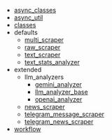 * [async_classes](async_classes.md)
* [async_util](async_util.md)
* [classes](classes.md)
* defaults
    * [multi_scraper](defaults/multi_scraper.md)
    * [raw_scraper](defaults/raw_scraper.md)
    * [text_scraper](defaults/text_scraper.md)
    * [text_stats_analyzer](defaults/text_stats_analyzer.md)
* extended
    * llm_analyzers
        * [gemini_analyzer](extended/llm_analyzers/gemini_analyzer.md)
        * [llm_analyzer_base](extended/llm_analyzers/llm_analyzer_base.md)
        * [openai_analyzer](extended/llm_analyzers/openai_analyzer.md)
    * [news_scraper](extended/news_scraper.md)
    * [telegram_message_scraper](extended/telegram_message_scraper.md)
    * [telegram_news_scraper](extended/telegram_news_scraper.md)
* [workflow](workflow.md)
